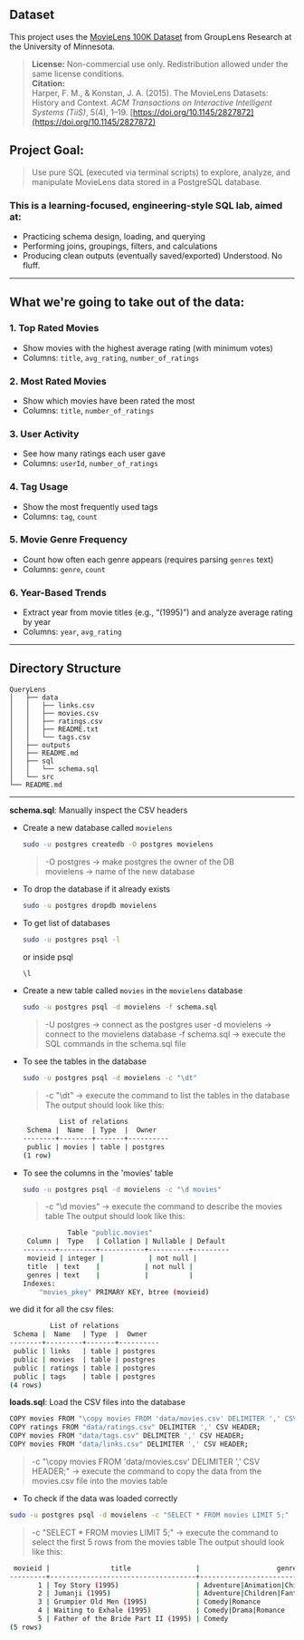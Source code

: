 ## Dataset

This project uses the [MovieLens 100K Dataset](https://grouplens.org/datasets/movielens/) from GroupLens Research at the University of Minnesota.

> **License:** Non-commercial use only. Redistribution allowed under the same license conditions.  
> **Citation:**  
> Harper, F. M., & Konstan, J. A. (2015). The MovieLens Datasets: History and Context. *ACM Transactions on Interactive Intelligent Systems (TiiS)*, 5(4), 1–19. [https://doi.org/10.1145/2827872](https://doi.org/10.1145/2827872)

## Project Goal:

> Use pure SQL (executed via terminal scripts) to explore, analyze, and manipulate MovieLens data stored in a PostgreSQL database.

### This is a learning-focused, engineering-style SQL lab, aimed at:

- Practicing schema design, loading, and querying  
- Performing joins, groupings, filters, and calculations  
- Producing clean outputs (eventually saved/exported) 
Understood. No fluff.

---

##  What we're going to take out of the data:

### 1. **Top Rated Movies**

* Show movies with the highest average rating (with minimum votes)
* Columns: `title`, `avg_rating`, `number_of_ratings`

### 2. **Most Rated Movies**

* Show which movies have been rated the most
* Columns: `title`, `number_of_ratings`

### 3. **User Activity**

* See how many ratings each user gave
* Columns: `userId`, `number_of_ratings`

### 4. **Tag Usage**

* Show the most frequently used tags
* Columns: `tag`, `count`

### 5. **Movie Genre Frequency**

* Count how often each genre appears (requires parsing `genres` text)
* Columns: `genre`, `count`

### 6. **Year-Based Trends**

* Extract year from movie titles (e.g., “(1995)”) and analyze average rating by year
* Columns: `year`, `avg_rating`

---


## Directory Structure

```plaintext
QueryLens
│   ├── data
│   │   ├── links.csv
│   │   ├── movies.csv
│   │   ├── ratings.csv
│   │   ├── README.txt
│   │   └── tags.csv
│   ├── outputs
│   ├── README.md
│   ├── sql
│   │   └── schema.sql
│   └── src
└── README.md
```
---

**schema.sql**: Manually inspect the CSV headers  

- Create a new database called `movielens`
    ```bash
    sudo -u postgres createdb -O postgres movielens
    ```
    > -O postgres → make postgres the owner of the DB  
    > movielens → name of the new database  
- To drop the database if it already exists
    ```bash
    sudo -u postgres dropdb movielens
    ```
- To get list of databases
    ```bash
    sudo -u postgres psql -l
    ```
    or inside psql
    ```sql
    \l
    ```
- Create a new table called `movies` in the `movielens` database
    ```bash
    sudo -u postgres psql -d movielens -f schema.sql
    ```
    > -U postgres → connect as the postgres user
    > -d movielens → connect to the movielens database
    > -f schema.sql → execute the SQL commands in the schema.sql file
- To see the tables in the database
    ```bash
    sudo -u postgres psql -d movielens -c "\dt"
    ```
    > -c "\dt" → execute the command to list the tables in the database
    The output should look like this:
    ```bash
             List of relations
     Schema |  Name  | Type  |  Owner   
    --------+--------+-------+----------
     public | movies | table | postgres
    (1 row)
    ```
- To see the columns in the 'movies' table
    ```bash
    sudo -u postgres psql -d movielens -c "\d movies"
    ```
    > -c "\d movies" → execute the command to describe the movies table
    The output should look like this:
    ```bash
               Table "public.movies"
     Column |  Type   | Collation | Nullable | Default 
    --------+---------+-----------+----------+---------
     movieid | integer |           | not null | 
     title  | text    |           | not null | 
     genres | text    |           |          | 
    Indexes:
        "movies_pkey" PRIMARY KEY, btree (movieid)
    ```
we did it for all the csv files:
```bash
          List of relations
 Schema |  Name   | Type  |  Owner   
--------+---------+-------+----------
 public | links   | table | postgres
 public | movies  | table | postgres
 public | ratings | table | postgres
 public | tags    | table | postgres
(4 rows)
```

**loads.sql**: Load the CSV files into the database
```bash
COPY movies FROM "\copy movies FROM 'data/movies.csv' DELIMITER ',' CSV HEADER;"
COPY ratings FROM "data/ratings.csv" DELIMITER ',' CSV HEADER;
COPY movies FROM "data/tags.csv" DELIMITER ',' CSV HEADER;
COPY movies FROM "data/links.csv" DELIMITER ',' CSV HEADER;
```
> -c "\copy movies FROM 'data/movies.csv' DELIMITER ',' CSV HEADER;" → execute the command to copy the data from the movies.csv file into the movies table

- To check if the data was loaded correctly
```bash
sudo -u postgres psql -d movielens -c "SELECT * FROM movies LIMIT 5;"
```
> -c "SELECT * FROM movies LIMIT 5;" → execute the command to select the first 5 rows from the movies table
The output should look like this:
```bash
 movieid |               title                |                   genres                    
---------+------------------------------------+---------------------------------------------
       1 | Toy Story (1995)                   | Adventure|Animation|Children|Comedy|Fantasy
       2 | Jumanji (1995)                     | Adventure|Children|Fantasy
       3 | Grumpier Old Men (1995)            | Comedy|Romance
       4 | Waiting to Exhale (1995)           | Comedy|Drama|Romance
       5 | Father of the Bride Part II (1995) | Comedy
(5 rows)
```